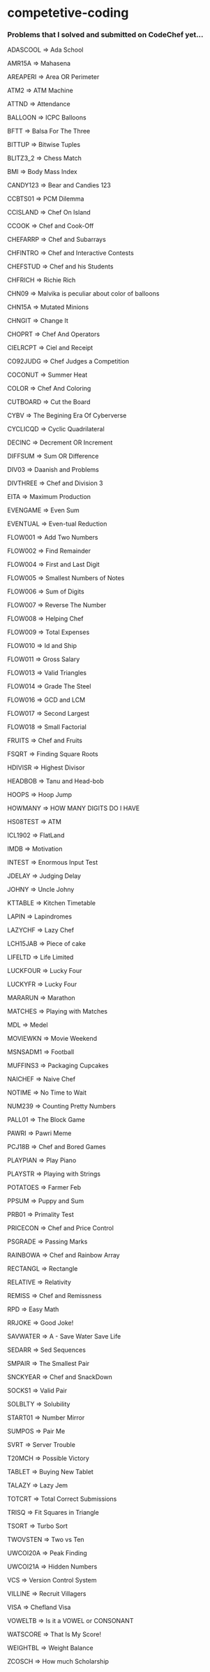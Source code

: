 # competetive-coding

### Problems that I solved and submitted on CodeChef yet...

ADASCOOL => Ada School

AMR15A => Mahasena

AREAPERI => Area OR Perimeter

ATM2 => ATM Machine

ATTND => Attendance

BALLOON => ICPC Balloons

BFTT => Balsa For The Three

BITTUP => Bitwise Tuples

BLITZ3_2 => Chess Match

BMI => Body Mass Index

CANDY123 => Bear and Candies 123

CCBTS01 => PCM Dilemma

CCISLAND => Chef On Island

CCOOK => Chef and Cook-Off

CHEFARRP => Chef and Subarrays

CHFINTRO => Chef and Interactive Contests

CHEFSTUD => Chef and his Students

CHFRICH => Richie Rich

CHN09 => Malvika is peculiar about color of balloons

CHN15A => Mutated Minions

CHNGIT => Change It

CHOPRT => Chef And Operators

CIELRCPT => Ciel and Receipt

CO92JUDG => Chef Judges a Competition

COCONUT => Summer Heat

COLOR => Chef And Coloring

CUTBOARD => Cut the Board

CYBV => The Begining Era Of Cyberverse

CYCLICQD => Cyclic Quadrilateral

DECINC => Decrement OR Increment

DIFFSUM => Sum OR Difference

DIV03 => Daanish and Problems

DIVTHREE => Chef and Division 3

EITA => Maximum Production

EVENGAME => Even Sum

EVENTUAL => Even-tual Reduction

FLOW001 => Add Two Numbers

FLOW002 => Find Remainder

FLOW004 => First and Last Digit

FLOW005 => Smallest Numbers of Notes

FLOW006 => Sum of Digits

FLOW007 => Reverse The Number

FLOW008 => Helping Chef

FLOW009 => Total Expenses

FLOW010 => Id and Ship

FLOW011 => Gross Salary

FLOW013 => Valid Triangles

FLOW014 => Grade The Steel

FLOW016 => GCD and LCM

FLOW017 => Second Largest

FLOW018 => Small Factorial

FRUITS => Chef and Fruits

FSQRT => Finding Square Roots

HDIVISR => Highest Divisor

HEADBOB => Tanu and Head-bob

HOOPS => Hoop Jump

HOWMANY => HOW MANY DIGITS DO I HAVE

HS08TEST => ATM

ICL1902 => FlatLand

IMDB => Motivation

INTEST => Enormous Input Test

JDELAY => Judging Delay

JOHNY => Uncle Johny

KTTABLE => Kitchen Timetable

LAPIN => Lapindromes

LAZYCHF => Lazy Chef

LCH15JAB => Piece of cake

LIFELTD => Life Limited

LUCKFOUR => Lucky Four

LUCKYFR => Lucky Four

MARARUN => Marathon

MATCHES => Playing with Matches

MDL => Medel

MOVIEWKN => Movie Weekend

MSNSADM1 => Football

MUFFINS3 => Packaging Cupcakes

NAICHEF => Naive Chef

NOTIME => No Time to Wait

NUM239 => Counting Pretty Numbers

PALL01 => The Block Game

PAWRI => Pawri Meme

PCJ18B => Chef and Bored Games

PLAYPIAN => Play Piano

PLAYSTR => Playing with Strings

POTATOES => Farmer Feb

PPSUM => Puppy and Sum

PRB01 => Primality Test

PRICECON => Chef and Price Control

PSGRADE => Passing Marks

RAINBOWA => Chef and Rainbow Array

RECTANGL => Rectangle

RELATIVE => Relativity

REMISS => Chef and Remissness

RPD => Easy Math

RRJOKE => Good Joke!

SAVWATER => A - Save Water Save Life

SEDARR => Sed Sequences

SMPAIR => The Smallest Pair

SNCKYEAR => Chef and SnackDown

SOCKS1 => Valid Pair

SOLBLTY => Solubility

START01 => Number Mirror

SUMPOS => Pair Me

SVRT => Server Trouble

T20MCH => Possible Victory

TABLET => Buying New Tablet

TALAZY => Lazy Jem

TOTCRT => Total Correct Submissions

TRISQ => Fit Squares in Triangle

TSORT => Turbo Sort

TWOVSTEN => Two vs Ten

UWCOI20A => Peak Finding

UWCOI21A => Hidden Numbers

VCS => Version Control System

VILLINE => Recruit Villagers

VISA => Chefland Visa

VOWELTB => Is it a VOWEL or CONSONANT

WATSCORE => That Is My Score!

WEIGHTBL => Weight Balance

ZCOSCH => How much Scholarship

